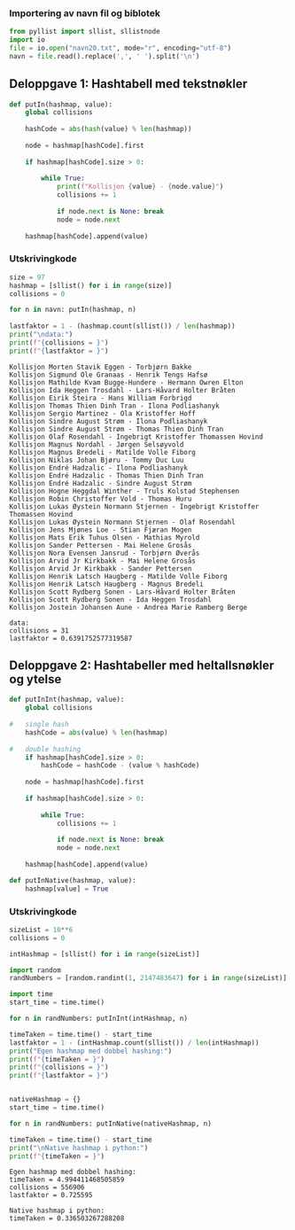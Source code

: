 ### Importering av navn fil og biblotek


```python
from pyllist import sllist, sllistnode
import io
file = io.open("navn20.txt", mode="r", encoding="utf-8")
navn = file.read().replace(',', ' ').split('\n')
```

## Deloppgave 1: Hashtabell med tekstnøkler



```python
def putIn(hashmap, value):
    global collisions
    
    hashCode = abs(hash(value) % len(hashmap))
    
    node = hashmap[hashCode].first
    
    if hashmap[hashCode].size > 0:
        
        while True:
            print(f"Kollisjon {value} - {node.value}")
            collisions += 1
            
            if node.next is None: break
            node = node.next
        
    hashmap[hashCode].append(value)
```

### Utskrivingkode


```python
size = 97
hashmap = [sllist() for i in range(size)]
collisions = 0

for n in navn: putIn(hashmap, n)
    
lastfaktor = 1 - (hashmap.count(sllist()) / len(hashmap))
print("\ndata:")
print(f"{collisions = }")
print(f"{lastfaktor = }")
```

    Kollisjon Morten Stavik Eggen - Torbjørn Bakke
    Kollisjon Sigmund Ole Granaas - Henrik Tengs Hafsø
    Kollisjon Mathilde Kvam Bugge-Hundere - Hermann Owren Elton
    Kollisjon Ida Heggen Trosdahl - Lars-Håvard Holter Bråten
    Kollisjon Eirik Steira - Hans William Forbrigd
    Kollisjon Thomas Thien Dinh Tran - Ilona Podliashanyk
    Kollisjon Sergio Martinez - Ola Kristoffer Hoff
    Kollisjon Sindre August Strøm - Ilona Podliashanyk
    Kollisjon Sindre August Strøm - Thomas Thien Dinh Tran
    Kollisjon Olaf Rosendahl - Ingebrigt Kristoffer Thomassen Hovind
    Kollisjon Magnus Nordahl - Jørgen Selsøyvold
    Kollisjon Magnus Bredeli - Matilde Volle Fiborg
    Kollisjon Niklas Johan Bjøru - Tommy Duc Luu
    Kollisjon Endré Hadzalic - Ilona Podliashanyk
    Kollisjon Endré Hadzalic - Thomas Thien Dinh Tran
    Kollisjon Endré Hadzalic - Sindre August Strøm
    Kollisjon Hogne Heggdal Winther - Truls Kolstad Stephensen
    Kollisjon Robin Christoffer Vold - Thomas Huru
    Kollisjon Lukas Øystein Normann Stjernen - Ingebrigt Kristoffer Thomassen Hovind
    Kollisjon Lukas Øystein Normann Stjernen - Olaf Rosendahl
    Kollisjon Jens Mjønes Loe - Stian Fjæran Mogen
    Kollisjon Mats Erik Tuhus Olsen - Mathias Myrold
    Kollisjon Sander Pettersen - Mai Helene Grosås
    Kollisjon Nora Evensen Jansrud - Torbjørn Øverås
    Kollisjon Arvid Jr Kirkbakk - Mai Helene Grosås
    Kollisjon Arvid Jr Kirkbakk - Sander Pettersen
    Kollisjon Henrik Latsch Haugberg - Matilde Volle Fiborg
    Kollisjon Henrik Latsch Haugberg - Magnus Bredeli
    Kollisjon Scott Rydberg Sonen - Lars-Håvard Holter Bråten
    Kollisjon Scott Rydberg Sonen - Ida Heggen Trosdahl
    Kollisjon Jostein Johansen Aune - Andrea Marie Ramberg Berge
    
    data:
    collisions = 31
    lastfaktor = 0.6391752577319587
    

## Deloppgave 2: Hashtabeller med heltallsnøkler og ytelse


```python
def putInInt(hashmap, value):
    global collisions
    
#   single hash
    hashCode = abs(value) % len(hashmap)
    
#   double hashing
    if hashmap[hashCode].size > 0:
        hashCode = hashCode - (value % hashCode)
        
    node = hashmap[hashCode].first
    
    if hashmap[hashCode].size > 0:
        
        while True:
            collisions += 1
            
            if node.next is None: break
            node = node.next
        
    hashmap[hashCode].append(value)
```


```python
def putInNative(hashmap, value):
    hashmap[value] = True
```

### Utskrivingkode


```python
sizeList = 10**6
collisions = 0

intHashmap = [sllist() for i in range(sizeList)]

import random
randNumbers = [random.randint(1, 2147483647) for i in range(sizeList)]

import time
start_time = time.time()

for n in randNumbers: putInInt(intHashmap, n)

timeTaken = time.time() - start_time
lastfaktor = 1 - (intHashmap.count(sllist()) / len(intHashmap))
print("Egen hashmap med dobbel hashing:")
print(f"{timeTaken = }")
print(f"{collisions = }")
print(f"{lastfaktor = }")


nativeHashmap = {}
start_time = time.time()

for n in randNumbers: putInNative(nativeHashmap, n)

timeTaken = time.time() - start_time
print("\nNative hashmap i python:")
print(f"{timeTaken = }")
```

    Egen hashmap med dobbel hashing:
    timeTaken = 4.994411468505859
    collisions = 556906
    lastfaktor = 0.725595
    
    Native hashmap i python:
    timeTaken = 0.336503267288208
    
